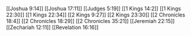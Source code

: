 [[Joshua 9:14]]
[[Joshua 17:11]]
[[Judges 5:19]]
[[1 Kings 14:2]]
[[1 Kings 22:30]]
[[1 Kings 22:34]]
[[2 Kings 9:27]]
[[2 Kings 23:30]]
[[2 Chronicles 18:4]]
[[2 Chronicles 18:29]]
[[2 Chronicles 35:21]]
[[Jeremiah 22:15]]
[[Zechariah 12:11]]
[[Revelation 16:16]]
